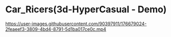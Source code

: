 # Car_Ricers(3d-HyperCasual - Demo)
 

https://user-images.githubusercontent.com/90397911/176679024-2feaeef3-3809-4bd4-8791-5d1ba017ce0c.mp4

